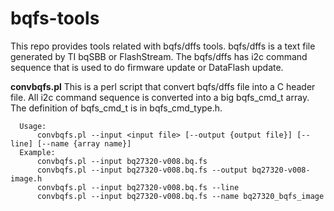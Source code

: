 bqfs-tools
==========

This repo provides tools related with bqfs/dffs tools. bqfs/dffs is a text file generated by TI bqSBB or FlashStream. The bqfs/dffs has i2c command sequence that is used to do firmware update or DataFlash update.

**convbqfs.pl**
This is a perl script that convert bqfs/dffs file into a C header file. All i2c command sequence
is converted into a big bqfs_cmd_t array. The definition of bqfs_cmd_t is in bqfs_cmd_type.h.

```
  Usage: 
      convbqfs.pl --input <input file> [--output {output file}] [--line] [--name {array name}]
  Example:
      convbqfs.pl --input bq27320-v008.bq.fs
      convbqfs.pl --input bq27320-v008.bq.fs --output bq27320-v008-image.h
      convbqfs.pl --input bq27320-v008.bq.fs --line
      convbqfs.pl --input bq27320-v008.bq.fs --name bq27320_bqfs_image  
```
      
  

